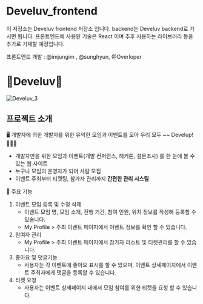 ﻿# Develuv_frontend

이 저장소는 Develuv frontend 저장소 입니다. backend는 Develuv backend로 가시면 됩니다.
프론트엔드에 사용된 기술은 React 이며 추후 사용하는 라이브러리 등을 추가로 기재할 예정입니다.

프론트엔드 개발 : @imjungim , @sunghyun, @Overloper
    
# 📌Develuv📌
![Develuv_3](https://user-images.githubusercontent.com/97380925/192245723-1fef68f4-a065-4cf5-9b81-07d628fe0856.gif)


## 프로젝트 소개

🖥️ 개발자에 의한 개발자를 위한 유익한 모임과 이벤트를 모아 우리 모두 ~~ Develup! 👩🏻‍💻

* 개발자만을 위한 모임과 이벤트(개발 컨퍼런스, 해커톤, 설문조사) 를 한 눈에 볼 수 있는 웹 사이트
* 누구나 모임의 운영자가 되어 사람 모집
* 이벤트 주최부터 티켓팅, 참가자 관리까지  **간편한 관리 시스팀**

🚨  주요 기능

1. 이벤트 모임 등록 및 수정 삭제
    * 이벤트 모임 명, 모임 소개, 진행 기간, 참여 인원, 위치 정보를 작성해 등록할 수 있습니다.
    * My Profile > 주최 이벤트 페이지에서 이벤트 정보를 확인 할 수 있습니다.
2. 참여자 관리
    * My Profile > 주최 이벤트 페이지에서 참가자 리스트 및 티켓관리를 할 수 있습니다.
3. 좋아요 및 댓글기능
    * 사용자는 각 이벤트에 좋아요 표시를 할 수 있으며, 이벤트 상세페이지에서 이벤트 주최자에게 댓글을 등록할 수 있습니다.
4. 티켓 요청
    * 사용자는 이벤트 상세페이지 내에서 모임 참여를 위한 티켓을 요청 할 수 있습니다.
